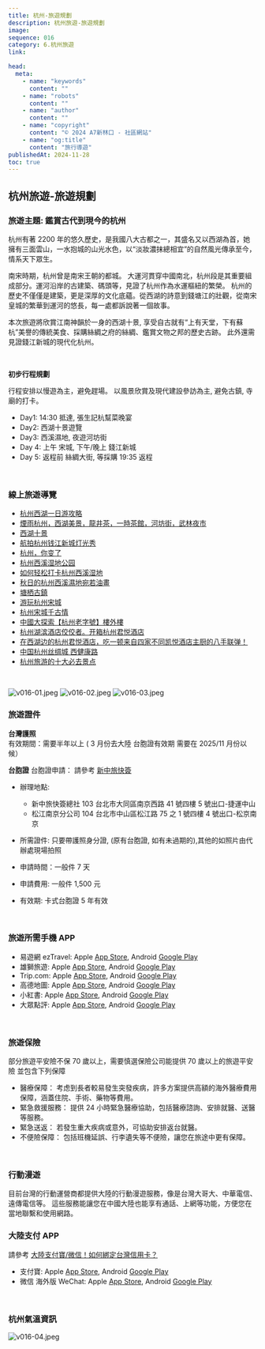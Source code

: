 ```yaml
---
title: 杭州-旅遊規劃
description: 杭州旅遊-旅遊規劃
image:
sequence: 016
category: 6.杭州旅遊
link:

head:
  meta:
    - name: "keywords"
      content: ""
    - name: "robots"
      content: ""
    - name: "author"
      content: ""
    - name: "copyright"
      content: "© 2024 A7新林口 - 社區網站"
    - name: "og:title"
      content: "旅行導遊"
publishedAt: 2024-11-28
toc: true
---
```


## 杭州旅遊-旅遊規劃

### 旅遊主題: 鑑賞古代到現今的杭州

杭州有著 2200 年的悠久歷史，是我國八大古都之一，其盛名又以西湖為首，她擁有三面雲山，一水抱城的山光水色，以“淡妝濃抹總相宜”的自然風光傳承至今，情系天下眾生。

南宋時期，杭州曾是南宋王朝的都城。 大運河貫穿中國南北，杭州段是其重要組成部分。運河沿岸的古建築、碼頭等，見證了杭州作為水運樞紐的繁榮。 杭州的歷史不僅僅是建築，更是深厚的文化底蘊。從西湖的詩意到錢塘江的壯觀，從南宋皇城的繁華到運河的悠長，每一處都訴說著一個故事。

本次旅遊將欣賞江南神韻於一身的西湖十景, 享受自古就有“上有天堂，下有蘇杭”美譽的傳統美食、採購絲綢之府的絲綢、鑑賞文物之邦的歷史古跡。 此外還需見證錢江新城的現代化杭州。

<br>

**初步行程規劃**

行程安排以慢遊為主，避免趕場。 以風景欣賞及現代建設參訪為主, 避免古鎮, 寺廟的打卡。

- Day1: 14:30 抵達, 張生記杭幫菜晚宴
- Day2: 西湖十景遊覽
- Day3: 西溪濕地, 夜遊河坊街
- Day 4: 上午 宋城, 下午/晚上 錢江新城
- Day 5: 返程前 絲綢大街, 等採購 19:35 返程

<br>

### 線上旅遊導覽

- <a href="https://www.youtube.com/watch?v=ldAOjfIlm58">杭州西湖一日游攻略</a>
- <a href="https://www.youtube.com/watch?v=neCioSiUnhs&list=PL4bmLjCDuNdH-DsMIy5U8aduft07tCLLR&index=5">煙雨杭州，西湖美景，龍井茶，一時茶館，河坊街，武林夜市</a>
- <a href="https://www.youtube.com/watch?v=drLvkRZz6nA&list=PL4bmLjCDuNdH-DsMIy5U8aduft07tCLLR&index=7">西湖十景</a>
- <a href="https://www.youtube.com/watch?v=r-md8ZxRQ58">航拍杭州钱江新城灯光秀</a>
- <a href="https://www.youtube.com/watch?v=3wTNQOvRvvU">杭州，你变了</a>
- <a href="https://www.youtube.com/watch?v=3V44loOLJKo">杭州西溪湿地公园</a>
- <a href="https://www.youtube.com/watch?v=fk_90aZc3nQ">如何轻松打卡杭州西溪湿地</a>
- <a href="https://www.youtube.com/watch?v=nFA9UDwwmuk">秋日的杭州西溪濕地宛若油畫</a>
- <a href="https://www.youtube.com/watch?v=yrbpJZdeNJQ">塘栖古鎮</a>
- <a href="https://www.youtube.com/watch?v=1nqCmqaly28">游玩杭州宋城</a>
- <a href="https://www.youtube.com/watch?v=8ioHjDAsp_8">杭州宋城千古情</a>
- <a href="https://www.youtube.com/watch?v=r9WgNgcUj9M&list=PLildomvK6b8zsT7Hm67Jt1gwNnoyFwiYv">中國大探索【杭州老字號】樓外樓</a>
- <a href="https://www.youtube.com/watch?v=j7YTKFS_-kU">杭州湖滨酒店佼佼者。开箱杭州君悦酒店</a>
- <a href="https://www.youtube.com/watch?v=qAMUnE3wpHA">在西湖边的杭州君悦酒店，吃一顿来自四家不同凯悦酒店主厨的八手联弹！</a>
- <a href="https://www.youtube.com/watch?v=EFAhad9WPjg">中国杭州丝绸城 西健康路</a>
- <a href="https://www.youtube.com/watch?v=L740PVtE0So">杭州旅游的十大必去景点</a>

<br>

![v016-01.jpeg](/images/travel/v016-01.jpeg)
![v016-02.jpeg](/images/travel/v016-02.jpeg)
![v016-03.jpeg](/images/travel/v016-03.jpeg)

### 旅遊證件

**台灣護照**  
有效期間：需要半年以上 ( 3 月份去大陸 台胞證有效期 需要在 2025/11 月份以候）

**台胞證**
台胞證申請： 請參考 <a href="https://yesvisa.org/taiwan-compatriot-permit/new/">新中旅快簽</a>

- 辦理地點:

  - 新中旅快簽總社 103 台北市大同區南京西路 41 號四樓 5 號出口-捷運中山
  - 松江南京分公司 104 台北市中山區松江路 75 之 1 號四樓 4 號出口-松京南京

- 所需證件: 只要帶護照身分證, (原有台胞證, 如有未過期的),其他的如照片由代辦處現場拍照
- 申請時間：一般件 7 天
- 申請費用: 一般件 1,500 元
- 有效期: 卡式台胞證 5 年有效

<br>

### 旅遊所需手機 APP

- 易遊網 ezTravel: Apple <a href="https://apps.apple.com/tw/app/%E6%98%93%E9%81%8A%E7%B6%B2-%E6%A9%9F%E7%A5%A8-%E8%A8%82%E6%88%BF%E5%8F%8A%E6%97%85%E9%81%8A%E5%B0%88%E5%B1%AC%E5%84%AA%E6%83%A0/id483981045">App Store</a>, Android <a href="https://play.google.com/store/apps/details?id=com.eztravel&hl=zh_TW">Google Play</a>
- 雄獅旅遊: Apple <a href="https://apps.apple.com/tw/app/%E9%9B%84%E7%8D%85%E6%97%85%E9%81%8A-%E6%A9%9F%E7%A5%A8-%E8%A8%82%E6%88%BF-%E5%9C%98%E9%AB%94%E6%97%85%E9%81%8A%E5%B0%88%E5%B1%AC%E5%84%AA%E6%83%A0/id1462125487">App Store</a>, Android <a href="https://play.google.com/store/apps/details?id=com.liontravel.android.consumer&hl=zh_TW">Google Play</a>
- Trip.com: Apple <a href="https://apps.apple.com/tw/app/trip-com-%E9%85%92%E5%BA%97%E6%A9%9F%E7%A5%A8%E9%AB%98%E9%90%B5%E9%A0%90%E8%A8%82%E5%B9%B3%E5%8F%B0/id681752345">App Store</a>, Android <a href="https://play.google.com/store/apps/details?id=ctrip.english&hl=zh_TW">Google Play</a>
- 高德地圖: Apple <a href="https://apps.apple.com/tw/app/%E9%AB%98%E5%BE%B7%E5%9C%B0%E5%9C%96-%E5%B0%8E%E8%88%AA%E5%B7%B4%E5%A3%AB%E5%9C%B0%E9%90%B5%E5%87%BA%E8%A1%8C-%E9%AB%98%E5%BE%B7%E6%89%93%E8%BB%8A/id461703208">App Store</a>, Android <a href="https://play.google.com/store/apps/details?id=com.autonavi.minimap&hl=zh">Google Play</a>
- 小紅書: Apple <a href="https://apps.apple.com/mo/app/rednote-%E5%B0%8F%E7%B4%85%E6%9B%B8%E5%9C%8B%E9%9A%9B%E7%89%88/id6499068935">App Store</a>, Android <a href="https://play.google.com/store/apps/details?id=com.xingin.xhs&hl=zh_TW">Google Play</a>
- 大眾點評: Apple <a href="https://apps.apple.com/hk/app/%E5%A4%A7%E7%9C%BE%E9%BB%9E%E8%A9%95-%E5%85%A7%E5%9C%B0%E6%90%B5%E9%A3%B2%E6%90%B5%E9%A3%9F%E7%94%9F%E6%B4%BB%E6%83%85%E5%A0%B1/id351091731">App Store</a>, Android <a href="https://play.google.com/store/apps/details?id=com.dianping.v1&hl=zh_TW">Google Play</a>

<br>

### 旅遊保險

部分旅遊平安險不保 70 歲以上，需要慎選保險公司能提供 70 歲以上的旅遊平安險 並包含下列保障

- 醫療保障： 考虑到長者較易發生突發疾病，許多方案提供高額的海外醫療費用保障，涵蓋住院、手術、藥物等費用。
- 緊急救援服務： 提供 24 小時緊急醫療協助，包括醫療諮詢、安排就醫、送醫等服務。
- 緊急送返： 若發生重大疾病或意外，可協助安排返台就醫。
- 不便險保障： 包括班機延誤、行李遺失等不便險，讓您在旅途中更有保障。

<br>

### 行動漫遊

目前台灣的行動運營商都提供大陸的行動漫遊服務，像是台灣大哥大、中華電信、遠傳電信等。 這些服務能讓您在中國大陸也能享有通話、上網等功能，方便您在當地聯繫和使用網路。

### 大陸支付 APP

請參考 <a href="https://www.cardu.com.tw/mpay/detail.php?41522">大陸支付寶/微信！如何綁定台灣信用卡？</a>

- 支付寶: Apple <a href="https://apps.apple.com/tw/app/%E6%94%AF%E4%BB%98%E5%AE%9D-%E7%94%9F%E6%B4%BB%E5%A5%BD-%E6%94%AF%E4%BB%98%E5%AE%9D/id333206289">App Store</a>, Android <a href="https://play.google.com/store/apps/details?id=com.eg.android.AlipayGphone&hl=zh_TW">Google Play</a>
- 微信 海外版 WeChat: Apple <a href="https://apps.apple.com/tw/app/wechat/id414478124">App Store</a>, Android <a href="https://play.google.com/store/apps/details?id=com.tencent.mm&hl=zh_TW">Google Play</a>

<br>

### 杭州氣溫資訊

![v016-04.jpeg](/images/travel/v016-04.png)
